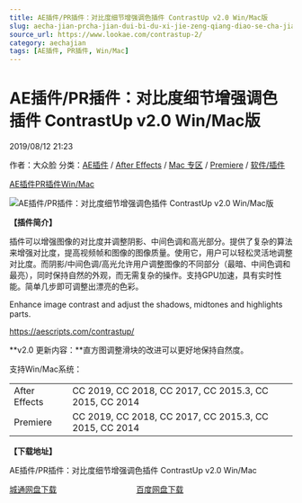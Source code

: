 ```yaml
---
title: AE插件/PR插件：对比度细节增强调色插件 ContrastUp v2.0 Win/Mac版
slug: aecha-jian-prcha-jian-dui-bi-du-xi-jie-zeng-qiang-diao-se-cha-jian-contrastup-v2-0-win-macban
source_url: https://www.lookae.com/contrastup-2/
category: aechajian
tags: [AE插件, PR插件, Win/Mac]
---
```

# AE插件/PR插件：对比度细节增强调色插件 ContrastUp v2.0 Win/Mac版

2019/08/12 21:23

作者：大众脸
分类：[AE插件](https://www.lookae.com/after-effects/aechajian/) / [After Effects](https://www.lookae.com/after-effects/) / [Mac 专区](https://www.lookae.com/mac-osx/) / [Premiere](https://www.lookae.com/qitarjcj/premierezy/) / [软件/插件](https://www.lookae.com/qitarjcj/)

[AE插件](https://www.lookae.com/tag/ae%e6%8f%92%e4%bb%b6/)[PR插件](https://www.lookae.com/tag/pr%e6%8f%92%e4%bb%b6/)[Win/Mac](https://www.lookae.com/tag/winmac/)

![AE插件/PR插件：对比度细节增强调色插件 ContrastUp v2.0 Win/Mac版](https://www.lookae.com/wp-content/uploads/2019/06/ContrastUp.jpg "AE插件/PR插件：对比度细节增强调色插件 ContrastUp v2.0 Win/Mac版-LookAE.com")

**【插件简介】**

插件可以增强图像的对比度并调整阴影、中间色调和高光部分。提供了复杂的算法来增强对比度，提高视频帧和图像的图像质量。使用它，用户可以轻松灵活地调整对比度。而阴影/中间色调/高光允许用户调整图像的不同部分（最暗、中间色调和最亮），同时保持自然的外观，而无需复杂的操作。支持GPU加速，具有实时性能。简单几步即可调整出漂亮的色彩。

Enhance image contrast and adjust the shadows, midtones and highlights parts.

https://aescripts.com/contrastup/

**v2.0 更新内容：**直方图调整滑块的改进可以更好地保持自然度。

支持Win/Mac系统：

|  |  |
| --- | --- |
| After Effects | CC 2019, CC 2018, CC 2017, CC 2015.3, CC 2015, CC 2014 |
| Premiere | CC 2019, CC 2018, CC 2017, CC 2015.3, CC 2015, CC 2014 |

**【下载地址】**

AE插件/PR插件：对比度细节增强调色插件 ContrastUp v2.0 Win/Mac

[城通网盘下载](https://lookae.ctfile.com/fs/680462-392523567)                                    [百度网盘下载](https://pan.baidu.com/s/1UCipe3BUFtcXnLwirc8J-A)
